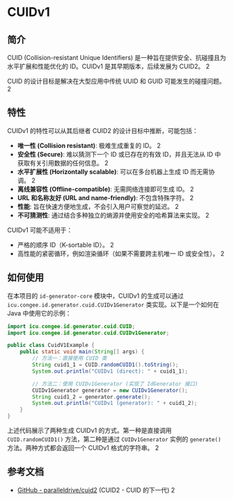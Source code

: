 # CUIDv1

## 简介

CUID (Collision-resistant Unique Identifiers) 是一种旨在提供安全、抗碰撞且为水平扩展和性能优化的 ID。CUIDv1 是其早期版本，后续发展为 CUID2。 <mcreference link="https://github.com/paralleldrive/cuid2" index="2">2</mcreference>

CUID 的设计目标是解决在大型应用中传统 UUID 和 GUID 可能发生的碰撞问题。 <mcreference link="https://github.com/paralleldrive/cuid2" index="2">2</mcreference>

## 特性

CUIDv1 的特性可以从其后继者 CUID2 的设计目标中推断，可能包括：

- **唯一性 (Collision resistant)**: 极难生成重复的 ID。 <mcreference link="https://github.com/paralleldrive/cuid2" index="2">2</mcreference>
- **安全性 (Secure)**: 难以猜测下一个 ID 或已存在的有效 ID，并且无法从 ID 中获取有关引用数据的任何信息。 <mcreference link="https://github.com/paralleldrive/cuid2" index="2">2</mcreference>
- **水平扩展性 (Horizontally scalable)**: 可以在多台机器上生成 ID 而无需协调。 <mcreference link="https://github.com/paralleldrive/cuid2" index="2">2</mcreference>
- **离线兼容性 (Offline-compatible)**: 无需网络连接即可生成 ID。 <mcreference link="https://github.com/paralleldrive/cuid2" index="2">2</mcreference>
- **URL 和名称友好 (URL and name-friendly)**: 不包含特殊字符。 <mcreference link="https://github.com/paralleldrive/cuid2" index="2">2</mcreference>
- **性能**: 旨在快速方便地生成，不会引入用户可察觉的延迟。 <mcreference link="https://github.com/paralleldrive/cuid2" index="2">2</mcreference>
- **不可猜测性**: 通过结合多种独立的熵源并使用安全的哈希算法来实现。 <mcreference link="https://github.com/paralleldrive/cuid2" index="2">2</mcreference>

CUIDv1 可能不适用于：

- 严格的顺序 ID（K-sortable ID）。 <mcreference link="https://github.com/paralleldrive/cuid2" index="2">2</mcreference>
- 高性能的紧密循环，例如渲染循环（如果不需要跨主机唯一 ID 或安全性）。 <mcreference link="https://github.com/paralleldrive/cuid2" index="2">2</mcreference>

## 如何使用

在本项目的 `id-generator-core` 模块中，CUIDv1 的生成可以通过 `icu.congee.id.generator.cuid.CUIDv1Generator` 类实现。以下是一个如何在 Java 中使用它的示例：

```java
import icu.congee.id.generator.cuid.CUID;
import icu.congee.id.generator.cuid.CUIDv1Generator;

public class CuidV1Example {
    public static void main(String[] args) {
        // 方法一：直接使用 CUID 类
        String cuid1_1 = CUID.randomCUID1().toString();
        System.out.println("CUIDv1 (direct): " + cuid1_1);

        // 方法二：使用 CUIDv1Generator (实现了 IdGenerator 接口)
        CUIDv1Generator generator = new CUIDv1Generator();
        String cuid1_2 = generator.generate();
        System.out.println("CUIDv1 (generator): " + cuid1_2);
    }
}
```

上述代码展示了两种生成 CUIDv1 的方式。第一种是直接调用 `CUID.randomCUID1()` 方法，第二种是通过 `CUIDv1Generator` 实例的 `generate()` 方法。两种方式都会返回一个 CUIDv1 格式的字符串。 <mcreference link="https://github.com/paralleldrive/cuid2" index="2">2</mcreference>

## 参考文档

- [GitHub - paralleldrive/cuid2](https://github.com/paralleldrive/cuid2) (CUID2 - CUID 的下一代) <mcreference link="https://github.com/paralleldrive/cuid2" index="2">2</mcreference>
